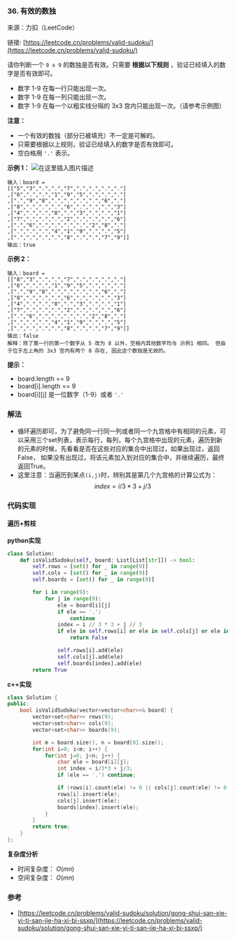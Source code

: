 ### 36. 有效的数独
来源：力扣（LeetCode）

链接: [https://leetcode.cn/problems/valid-sudoku/](https://leetcode.cn/problems/valid-sudoku/)

请你判断一个 `9 x 9` 的数独是否有效。只需要 **根据以下规则** ，验证已经填入的数字是否有效即可。
* 数字 1-9 在每一行只能出现一次。
* 数字 1-9 在每一列只能出现一次。
* 数字 1-9 在每一个以粗实线分隔的 3x3 宫内只能出现一次。（请参考示例图）


**注意：**
* 一个有效的数独（部分已被填充）不一定是可解的。
* 只需要根据以上规则，验证已经填入的数字是否有效即可。
* 空白格用 `'.'` 表示。


**示例 1：**
![在这里插入图片描述](https://img-blog.csdnimg.cn/4b0c4a8dd5ab4ccd9ec7d7f1f84a2b8f.png)
```
输入：board = 
[["5","3",".",".","7",".",".",".","."]
,["6",".",".","1","9","5",".",".","."]
,[".","9","8",".",".",".",".","6","."]
,["8",".",".",".","6",".",".",".","3"]
,["4",".",".","8",".","3",".",".","1"]
,["7",".",".",".","2",".",".",".","6"]
,[".","6",".",".",".",".","2","8","."]
,[".",".",".","4","1","9",".",".","5"]
,[".",".",".",".","8",".",".","7","9"]]
输出：true
```

**示例 2：**
```
输入：board = 
[["8","3",".",".","7",".",".",".","."]
,["6",".",".","1","9","5",".",".","."]
,[".","9","8",".",".",".",".","6","."]
,["8",".",".",".","6",".",".",".","3"]
,["4",".",".","8",".","3",".",".","1"]
,["7",".",".",".","2",".",".",".","6"]
,[".","6",".",".",".",".","2","8","."]
,[".",".",".","4","1","9",".",".","5"]
,[".",".",".",".","8",".",".","7","9"]]
输出：false
解释：除了第一行的第一个数字从 5 改为 8 以外，空格内其他数字均与 示例1 相同。 但由于位于左上角的 3x3 宫内有两个 8 存在, 因此这个数独是无效的。
```

**提示：**
* board.length == 9
* board[i].length == 9
* board[i][j] 是一位数字（1-9）或者 `'.'`

### 解法
* 循环遍历即可，为了避免同一行同一列或者同一个九宫格中有相同的元素，可以采用三个set列表，表示每行，每列，每个九宫格中出现的元素，遍历到新的元素的时候，先看看是否在这些对应的集合中出现过，如果出现过，返回False， 如果没有出现过，将该元素加入到对应的集合中，并继续遍历，最终返回True。
* 这里注意：当遍历到某点`(i,j)`时，辨别其是第几个九宫格的计算公式为：
$$  index = i / 3 * 3 + j / 3$$
### 代码实现
#### 遍历+剪枝
**python实现**
```python
class Solution:
    def isValidSudoku(self, board: List[List[str]]) -> bool:
        self.rows = [set() for _ in range(9)]
        self.cols = [set() for _ in range(9)]
        self.boards = [set() for _ in range(9)]

        for i in range(9):
            for j in range(9):
                ele = board[i][j]
                if ele == '.':
                    continue
                index = i // 3 * 3 + j // 3
                if ele in self.rows[i] or ele in self.cols[j] or ele in self.boards[index]: 
                    return False

                self.rows[i].add(ele)
                self.cols[j].add(ele)
                self.boards[index].add(ele)
        return True
```


**c++实现**
```cpp
class Solution {
public:
    bool isValidSudoku(vector<vector<char>>& board) {
        vector<set<char>> rows(9); 
        vector<set<char>> cols(9); 
        vector<set<char>> boards(9); 

        int m = board.size(), n = board[0].size();
        for(int i=0; i<m; i++) {
            for(int j=0; j<n; j++) {
                char ele = board[i][j];
                int index = i/3*3 + j/3;
                if (ele == '.') continue;

                if (rows[i].count(ele) != 0 || cols[j].count(ele) != 0 || boards[index].count(ele) != 0) return false;
                rows[i].insert(ele);
                cols[j].insert(ele);
                boards[index].insert(ele);
            }
        }
        return true;
    }
};
```

**复杂度分析**
* 时间复杂度： $O(mn)$ 
* 空间复杂度： $O(mn)$

### 参考
* [https://leetcode.cn/problems/valid-sudoku/solution/gong-shui-san-xie-yi-ti-san-jie-ha-xi-bi-ssxp/](https://leetcode.cn/problems/valid-sudoku/solution/gong-shui-san-xie-yi-ti-san-jie-ha-xi-bi-ssxp/)